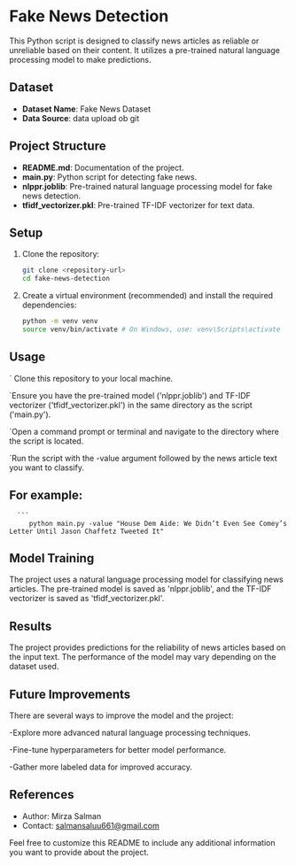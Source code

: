 # Fake News Detection

This Python script is designed to classify news articles as reliable or unreliable based on their content. It utilizes a pre-trained natural language processing model to make predictions.

## Dataset

- **Dataset Name**: Fake News Dataset
- **Data Source**: data upload ob git

## Project Structure

- **README.md**: Documentation of the project.
- **main.py**: Python script for detecting fake news.
- **nlppr.joblib**: Pre-trained natural language processing model for fake news detection.
- **tfidf_vectorizer.pkl**: Pre-trained TF-IDF vectorizer for text data.

## Setup

1. Clone the repository:
   ```bash
   git clone <repository-url>
   cd fake-news-detection

2. Create a virtual environment (recommended) and install the required dependencies:
   ```bash
   python -m venv venv
   source venv/bin/activate # On Windows, use: venv\Scripts\activate

## Usage
` Clone this repository to your local machine.

`Ensure you have the pre-trained model ('nlppr.joblib') and TF-IDF vectorizer ('tfidf_vectorizer.pkl') in the same directory as the script ('main.py').

`Open a command prompt or terminal and navigate to the directory where the script is located.

`Run the script with the -value argument followed by the news article text you want to classify.

## For example:
      ```
         python main.py -value "House Dem Aide: We Didn’t Even See Comey’s Letter Until Jason Chaffetz Tweeted It"

## Model Training
The project uses a natural language processing model for classifying news articles. The pre-trained model is saved as 'nlppr.joblib', and the TF-IDF vectorizer is saved as 'tfidf_vectorizer.pkl'.

## Results
The project provides predictions for the reliability of news articles based on the input text. The performance of the model may vary depending on the dataset used.

## Future Improvements
There are several ways to improve the model and the project:

-Explore more advanced natural language processing techniques.

-Fine-tune hyperparameters for better model performance.

-Gather more labeled data for improved accuracy.
## References

- Author: Mirza Salman
- Contact: salmansaluu661@gmail.com

Feel free to customize this README to include any additional information you want to provide about the project.

